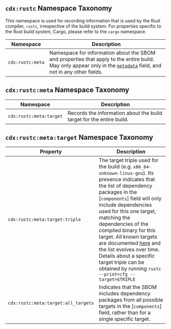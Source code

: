 ## `cdx:rustc` Namespace Taxonomy

This namespace is used for recording information that is used by the Rust compiler, `rustc`, irrespective of the build system. For properties specific to the Rust build system, Cargo, please refer to the `cargo` namespace.

| Namespace | Description |
| --------- | ----------- |
| `cdx:rustc:meta` | Namespace for information about the SBOM and properties that apply to the entire build. May only appear only in the [`metadata`](https://cyclonedx.org/docs/1.5/json/#metadata_properties) field, and not in any other fields. |

## `cdx:rustc:meta` Namespace Taxonomy

| Namespace | Description |
| --------- | ----------- |
| `cdx:rustc:meta:target` | Records the information about the build target for the entire build. |

## `cdx:rustc:meta:target` Namespace Taxonomy

| Property  | Description                                                       |
| --------------------- | ----------------------------------------------------------------- |
| `cdx:rustc:meta:target:triple` | The target triple used for the build (e.g. `x86_64-unknown-linux-gnu`). Its presence indicates that the list of dependency packages in the [`components`] field will only include dependencies used for this one target, matching the dependencies of the compiled binary for this target. All known targets are documented [here](https://doc.rust-lang.org/nightly/rustc/platform-support.html) and the list evolves over time. Details about a specific target triple can be obtained by running `rustc --print=cfg --target=$TRIPLE` |
| `cdx:rustc:meta:target:all_targets` | Indicates that the SBOM includes dependency packages from all possible targets in the [`components`] field, rather than for a single specific target. |

[components]: https://cyclonedx.org/docs/1.5/json/#components